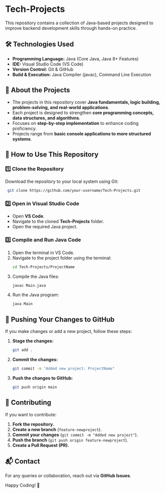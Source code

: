 # Tech-Projects

This repository contains a collection of Java-based projects designed to improve backend development skills through hands-on practice.

## 🛠 Technologies Used
- **Programming Language:** Java (Core Java, Java 8+ Features)
- **IDE:** Visual Studio Code (VS Code)
- **Version Control:** Git & GitHub
- **Build & Execution:** Java Compiler (javac), Command Line Execution

## 📌 About the Projects
- The projects in this repository cover **Java fundamentals, logic building, problem-solving, and real-world applications**.
- Each project is designed to strengthen **core programming concepts, data structures, and algorithms**.
- Focuses on **step-by-step implementation** to enhance coding proficiency.
- Projects range from **basic console applications to more structured systems**.

## 🚀 How to Use This Repository

### 1️⃣ Clone the Repository
Download the repository to your local system using Git:
```sh
 git clone https://github.com/your-username/Tech-Projects.git
```

### 2️⃣ Open in Visual Studio Code
- Open **VS Code**.
- Navigate to the cloned **Tech-Projects** folder.
- Open the required Java project.

### 3️⃣ Compile and Run Java Code
1. Open the terminal in VS Code.
2. Navigate to the project folder using the terminal:
   ```sh
   cd Tech-Projects/ProjectName
   ```
3. Compile the Java files:
   ```sh
   javac Main.java
   ```
4. Run the Java program:
   ```sh
   java Main
   ```

## 🔄 Pushing Your Changes to GitHub
If you make changes or add a new project, follow these steps:
1. **Stage the changes:**
   ```sh
   git add .
   ```
2. **Commit the changes:**
   ```sh
   git commit -m "Added new project: ProjectName"
   ```
3. **Push the changes to GitHub:**
   ```sh
   git push origin main
   ```

## 🤝 Contributing
If you want to contribute:
1. **Fork the repository.**
2. **Create a new branch** (`feature-newproject`).
3. **Commit your changes** (`git commit -m "Added new project"`).
4. **Push the branch** (`git push origin feature-newproject`).
5. **Create a Pull Request (PR).**

## 📬 Contact
For any queries or collaboration, reach out via **GitHub Issues**.

Happy Coding! 🚀

